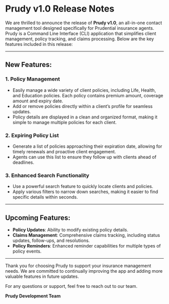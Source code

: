 # Prudy v1.0 Release Notes

We are thrilled to announce the release of **Prudy v1.0**, an all-in-one contact management tool designed specifically for Prudential insurance agents. Prudy is a Command Line Interface (CLI) application that simplifies client management, policy tracking, and claims processing. Below are the key features included in this release:

---

## New Features:

### 1. Policy Management
- Easily manage a wide variety of client policies, including Life, Health, and Education policies. Each policy contains premium amount, coverage amount and expiry date.
- Add or remove policies directly within a client’s profile for seamless updates.
- Policy details are displayed in a clean and organized format, making it simple to manage multiple policies for each client.

### 2. Expiring Policy List
- Generate a list of policies approaching their expiration date, allowing for timely renewals and proactive client engagement.
- Agents can use this list to ensure they follow up with clients ahead of deadlines.

### 3. Enhanced Search Functionality
- Use a powerful search feature to quickly locate clients and policies.
- Apply various filters to narrow down searches, making it easier to find specific details within seconds.

---

## Upcoming Features:
- **Policy Updates**: Ability to modify existing policy details.
- **Claims Management**: Comprehensive claims tracking, including status updates, follow-ups, and resolutions.
- **Policy Reminders**: Enhanced reminder capabilities for multiple types of policy events.

---

Thank you for choosing Prudy to support your insurance management needs. We are committed to continually improving the app and adding more valuable features in future updates.

For any questions or support, feel free to reach out to our team.

**Prudy Development Team**
